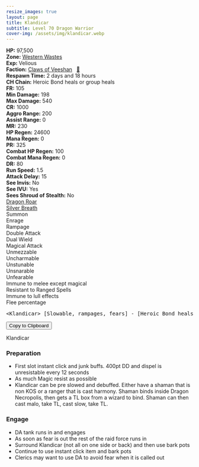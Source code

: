 ```yaml
---
resize_images: true
layout: page
title: Klandicar
subtitle: Level 70 Dragon Warrior
cover-img: /assets/img/klandicar.webp
---
```


<div class="info-section">
<div class="info-item"><strong>HP:</strong> 97,500</div>
<div class="info-item"><strong>Zone:</strong> <a href="https://www.pqdi.cc/zone/120" target="_blank">Western Wastes</a></div>
<div class="info-item"><strong>Exp:</strong> Velious</div>
<div class="info-item"><strong>Faction:</strong> <a href="https://www.pqdi.cc/faction/430" target="_blank">Claws of Veeshan</a>&nbsp;&nbsp;&nbsp;<a href="https://www.pqdi.cc/npc/120084" target="_blank" title="View NPC on PQDI">🔗</a></div>
</div>

<div class="info-lockout">
<div class="info-lockoutitem"><strong>Respawn Time:</strong> 2 days and 18 hours  </div>
<div class="info-lockoutitem"><strong>CH Chain:</strong> Heroic Bond heals or group heals</div>
</div>

<div class="stats-grid">
<div class="stats-row">
<div class="stats-cell"><strong>FR:</strong> 105</div>
<div class="stats-cell"><strong>Min Damage:</strong> 198</div>
<div class="stats-cell"><strong>Max Damage:</strong> 540</div>
</div>
<div class="stats-row">
<div class="stats-cell"><strong>CR:</strong> 1000</div>
<div class="stats-cell"><strong>Aggro Range:</strong> 200</div>
<div class="stats-cell"><strong>Assist Range:</strong> 0</div>
</div>
<div class="stats-row">
<div class="stats-cell"><strong>MR:</strong> 230</div>
<div class="stats-cell"><strong>HP Regen:</strong> 24600</div>
<div class="stats-cell"><strong>Mana Regen:</strong> 0</div>
</div>
<div class="stats-row">
<div class="stats-cell"><strong>PR:</strong> 325</div>
<div class="stats-cell"><strong>Combat HP Regen:</strong> 100</div>
<div class="stats-cell"><strong>Combat Mana Regen:</strong> 0</div>
</div>
<div class="stats-row">
<div class="stats-cell"><strong>DR:</strong> 80</div>
<div class="stats-cell"><strong>Run Speed:</strong> 1.5</div>
<div class="stats-cell"><strong>Attack Delay:</strong> 15</div>
</div>
<div class="stats-row">
<div class="stats-cell"><strong>See Invis:</strong> No</div>
<div class="stats-cell"><strong>See IVU:</strong> Yes</div>
<div class="stats-cell"><strong>Sees Shroud of Stealth:</strong> No</div>
</div>
</div>

<div class="spell-grid">
<div class="spell-cell"><a href="https://www.pqdi.cc/spell/981" target="_blank">Dragon Roar</a></div>
<div class="spell-cell"><a href="https://www.pqdi.cc/spell/1480" target="_blank">Silver Breath</a></div>
</div>

<div class="ability-grid">
<div class="ability-cell">Summon</div>
<div class="ability-cell">Enrage</div>
<div class="ability-cell">Rampage</div>
<div class="ability-cell">Double Attack</div>
<div class="ability-cell">Dual Wield</div>
<div class="ability-cell">Magical Attack</div>
<div class="ability-cell">Unmezzable</div>
<div class="ability-cell">Uncharmable</div>
<div class="ability-cell">Unstunable</div>
<div class="ability-cell">Unsnarable</div>
<div class="ability-cell">Unfearable</div>
<div class="ability-cell">Immune to melee except magical</div>
<div class="ability-cell">Resistant to Ranged Spells</div>
<div class="ability-cell">Immune to lull effects</div>
<div class="ability-cell">Flee percentage</div>
</div>

<div class="copy-text-container"><pre class="copy-text-content" id="copy-box">&lt;Klandicar&gt; [Slowable, rampages, fears] - [Heroic Bond heals or group heals] // Silver Breath (PBAOE, 300 rng, unresistable, 12s CD): 400 dmg + 1 slot dispel // Dragon Roar (PBAOE, 300 rng, MR, -150 check, 36s CD): 18s max duration fear | **Wort pot fight, do not get low HP agro. Keep junk buff in top slot!**</pre><button class="copy-button" onclick="copyText('copy-box')">Copy to Clipboard</button></div>

Klandicar
### Preparation
 - First slot instant click and junk buffs. 400pt DD and dispel is unresistable every 12 seconds
 - As much Magic resist as possible
 - Klandicar can be pre slowed and debuffed. Either have a shaman that is non KOS or a ranger that is cast harmony. Shaman binds inside Dragon Necropolis, then gets a TL box from a wizard to bind. Shaman can then cast malo, take TL, cast slow, take TL.
### Engage
 - DA tank runs in and engages
 - As soon as fear is out the rest of the raid force runs in
 - Surround Klandicar (not all on one side or back) and then use bark pots
 - Continue to use instant click item and bark pots
 - Clerics may want to use DA to avoid fear when it is called out
